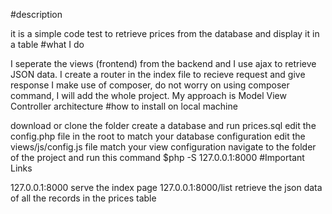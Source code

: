 #description

it is a simple code test to retrieve prices from the database and display it in a table
#what I do

I seperate the views (frontend) from the backend and I use ajax to retrieve JSON data.
I create a router in the index file to recieve request and give response
I make use of composer, do not worry on using composer command, I will add the whole project.
My approach is Model View Controller architecture
#how to install on local machine

download or clone the folder
create a database and run prices.sql
edit the config.php file in the root to match your database configuration
edit the views/js/config.js file match your view configuration
navigate to the folder of the project and run this command $php -S 127.0.0.1:8000
#Important Links

127.0.0.1:8000 serve the index page
127.0.0.1:8000/list retrieve the json data of all the records in the prices table